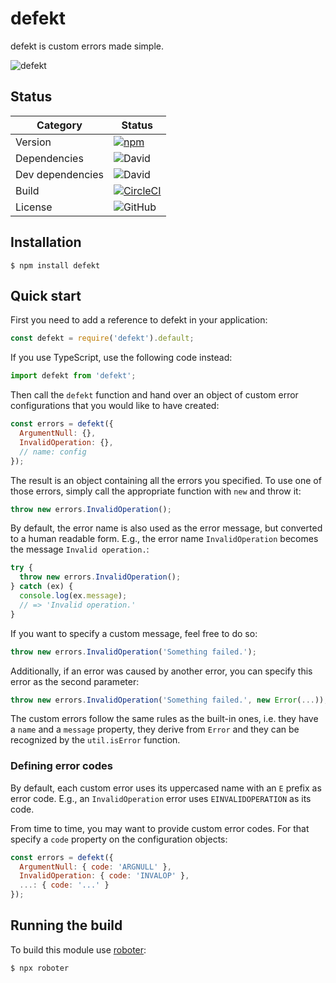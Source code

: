 # defekt

defekt is custom errors made simple.

![defekt](https://github.com/thenativeweb/defekt/raw/master/images/logo.jpg "defekt")

## Status

| Category         | Status                                                                                                                                   |
| ---------------- | ---------------------------------------------------------------------------------------------------------------------------------------- |
| Version          | [![npm](https://img.shields.io/npm/v/defekt)](https://www.npmjs.com/package/defekt)                                                      |
| Dependencies     | ![David](https://img.shields.io/david/thenativeweb/defekt)                                                                               |
| Dev dependencies | ![David](https://img.shields.io/david/dev/thenativeweb/defekt)                                                                           |
| Build            | [![CircleCI](https://img.shields.io/circleci/build/github/thenativeweb/defekt)](https://circleci.com/gh/thenativeweb/defekt/tree/master) |
| License          | ![GitHub](https://img.shields.io/github/license/thenativeweb/defekt)                                                                     |

## Installation

```shell
$ npm install defekt
```

## Quick start

First you need to add a reference to defekt in your application:

```javascript
const defekt = require('defekt').default;
```

If you use TypeScript, use the following code instead:

```typescript
import defekt from 'defekt';
```

Then call the `defekt` function and hand over an object of custom error configurations that you would like to have created:

```javascript
const errors = defekt({
  ArgumentNull: {},
  InvalidOperation: {},
  // name: config
});
```

The result is an object containing all the errors you specified. To use one of those errors, simply call the appropriate function with `new` and throw it:

```javascript
throw new errors.InvalidOperation();
```

By default, the error name is also used as the error message, but converted to a human readable form. E.g., the error name `InvalidOperation` becomes the message `Invalid operation.`:

```javascript
try {
  throw new errors.InvalidOperation();
} catch (ex) {
  console.log(ex.message);
  // => 'Invalid operation.'
}
```

If you want to specify a custom message, feel free to do so:

```javascript
throw new errors.InvalidOperation('Something failed.');
```

Additionally, if an error was caused by another error, you can specify this error as the second parameter:

```javascript
throw new errors.InvalidOperation('Something failed.', new Error(...));
```

The custom errors follow the same rules as the built-in ones, i.e. they have a `name` and a `message` property, they derive from `Error` and they can be recognized by the `util.isError` function.

### Defining error codes

By default, each custom error uses its uppercased name with an `E` prefix as error code. E.g., an `InvalidOperation` error uses `EINVALIDOPERATION` as its code.

From time to time, you may want to provide custom error codes. For that specify a `code` property on the configuration objects:

```javascript
const errors = defekt({
  ArgumentNull: { code: 'ARGNULL' },
  InvalidOperation: { code: 'INVALOP' },
  ...: { code: '...' }
});
```

## Running the build

To build this module use [roboter](https://www.npmjs.com/package/roboter):

```shell
$ npx roboter
```
